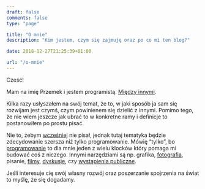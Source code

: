 ```yaml
---
draft: false
comments: false
type: "page"

title: "O mnie"
description: "Kim jestem, czym się zajmuję oraz po co mi ten blog?"

date: 2018-12-27T21:25:39+01:00

url: "/o-mnie"
---
```


Cześć!

Mam na imię Przemek i jestem programistą. [Między innymi](https://www.linkedin.com/in/psmyrdek/).

Kilka razy usłyszałem na swój temat, że to, w jaki sposób ja sam się rozwijam jest czymś, czym powinienem się dzielić z innymi. Pomimo tego, że nie wiem jeszcze jak ubrać to w konkretne ramy i definicje to postanowiłem po prostu pisać. 

Nie to, żebym [wcześniej](http://poznajprogramowanie.pl) nie pisał, jednak tutaj tematyka będzie zdecydowanie szersza niż tylko programowanie. Mówię “tylko”, bo [programowanie](https://github.com/psmyrdek) to dla mnie jeden z wielu klocków który pomaga mi budować coś z niczego. Innymi narzędziami są np. grafika, [fotografia](https://www.instagram.com/psmyrdek/), pisanie, [filmy](https://www.youtube.com/c/przemeksmyrdek), [dyskusje](https://twitter.com/psmyrdek), czy [wystąpienia publiczne](https://github.com/psmyrdek/talks/).

Jeśli interesuje cię swój własny rozwój oraz poszerzanie spojrzenia na świat to myślę, że się dogadamy.
